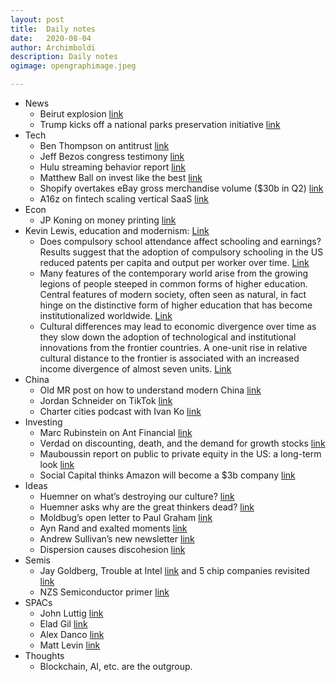 ```yaml
---
layout: post
title:	Daily notes
date:	2020-08-04
author:	Archimboldi
description: Daily notes
ogimage: opengraphimage.jpeg

---
```


*   News
    *   Beirut explosion [link](https://www.theguardian.com/world/2020/aug/04/huge-explosion-beirut-lebanon-shatters-windows-rocks-buildings)
    *   Trump kicks off a national parks preservation initiative [link](https://www.whitehouse.gov/briefings-statements/president-donald-j-trump-conserving-restoring-majesty-americas-public-lands/)
*   Tech
    *   Ben Thompson on antitrust [link](https://stratechery.com/2020/antitrust-politics/)
    *   Jeff Bezos congress testimony [link](https://blog.aboutamazon.com/policy/statement-by-jeff-bezos-to-the-u-s-house-committee-on-the-judiciary?utm_source=Benedict%27s+Newsletter&utm_campaign=fd4b395cf7-Benedict%27s+newsletter+free&utm_medium=email&utm_term=0_4999ca107f-fd4b395cf7-70525741)
    *   Hulu streaming behavior report [link](https://advertising.hulu.com/wp-content/uploads/2020/07/Generation-Stream-Unpacking-the-Streaming-Experience.pdf)
    *   Matthew Ball on invest like the best [link](http://investorfieldguide.com/matt-ball-the-future-of-media-movies-the-metaverse-and-more-invest-like-the-best-ep-185/)
    *   Shopify overtakes eBay gross merchandise volume ($30b in Q2) [link](https://www.marketplacepulse.com/articles/shopify-overtakes-ebay?utm_source=Benedict%27s+Newsletter&utm_campaign=fd4b395cf7-Benedict%27s+newsletter+free&utm_medium=email&utm_term=0_4999ca107f-fd4b395cf7-70525741)
    *   A16z on fintech scaling vertical SaaS [link](https://a16z.com/2020/08/04/fintech-scales-vertical-saas/)
*   Econ
    *   JP Koning on money printing [link](https://jpkoning.blogspot.com/2020/07/how-pandemic-has-clogged-global-economy.html)
*   Kevin Lewis, education and modernism: [Link](https://www.nationalaffairs.com/blog/detail/findings-a-daily-roundup/modernism)
    *   Does compulsory school attendance affect schooling and earnings? Results suggest that the adoption of compulsory schooling in the US reduced patents per capita and output per worker over time. [Link](https://sci-hub.tw/10.2307/2937954#)
    *   Many features of the contemporary world arise from the growing legions of people steeped in common forms of higher education. Central features of modern society, often seen as natural, in fact hinge on the distinctive form of higher education that has become institutionalized worldwide. [Link](http://faculty.sites.uci.edu/schofer/files/2011/03/Effects-of-Higher-Education-12.02.16.pdf)
    *   Cultural differences may lead to economic divergence over time as they slow down the adoption of technological and institutional innovations from the frontier countries. A one-unit rise in relative cultural distance to the frontier is associated with an increased income divergence of almost seven units. [Link](https://sci-hub.tw/https://doi.org/10.1016/j.econlet.2020.109348) 
*   China
    *   Old MR post on how to understand modern China [link](https://marginalrevolution.com/marginalrevolution/2017/12/understand-modern-china.html)
    *   Jordan Schneider on TikTok [link](https://www.lawfareblog.com/us-right-worry-about-tiktok)
    *   Charter cities podcast with Ivan Ko [link](https://www.chartercitiesinstitute.org/post/charter-cities-podcast-episode-8-ivan-ko)
*   Investing
    *   Marc Rubinstein on Ant Financial [link](https://netinterest.substack.com/p/ant-financial-the-worlds-largest)
    *   Verdad on discounting, death, and the demand for growth stocks [link](https://mailchi.mp/verdadcap/discounting-death-and-the-demand-for-growth-stocks)
    *   Mauboussin report on public to private equity in the US: a long-term look [link](https://www.morganstanley.com/im/publication/insights/articles/articles_publictoprivateequityintheusalongtermlook_us.pdf?1596549853128)
    *   Social Capital thinks Amazon will become a $3b company [link](https://www.valuewalk.com/wp-content/uploads/2016/05/palihapitiya_sohn.pdf)
*   Ideas
    *   Huemner on what’s destroying our culture? [link](https://fakenous.net/?p=1761)
    *   Huemner asks why are the great thinkers dead? [link](https://fakenous.net/?p=1754)
    *   Moldbug’s open letter to Paul Graham [link](https://graymirror.substack.com/p/open-letter-to-paul-graham)
    *   Ayn Rand and exalted moments [link](http://exaltedmoments.blogspot.com/)
    *   Andrew Sullivan’s new newsletter [link](https://andrewsullivan.substack.com/p/the-roots-of-wokeness)
    *   Dispersion causes discohesion [link](https://www.interfluidity.com/v2/7629.html)
*   Semis
    *   Jay Goldberg, Trouble at Intel [link](https://digitstodollars.com/2020/07/28/trouble-at-intel/) and 5 chip companies revisited [link](https://digitstodollars.com/2020/07/24/5-chip-companies-revisited/)
    *   NZS Semiconductor primer [link](https://www.nzscapital.com/news/semiconductors)
*   SPACs
    *   John Luttig [link](https://luttig.substack.com/p/spac-attack-everything-a-founder)
    *   Elad Gil [link](http://blog.eladgil.com/2020/08/spacs-brief-overview.html)
    *   Alex Danco [link](https://danco.substack.com/p/spac-man-begins)
    *   Matt Levin [link](https://www.bloomberg.com/opinion/articles/2020-07-27/spacs-aren-t-cheaper-than-ipos-yet)
*   Thoughts
    *   Blockchain, AI, etc. are the outgroup.
